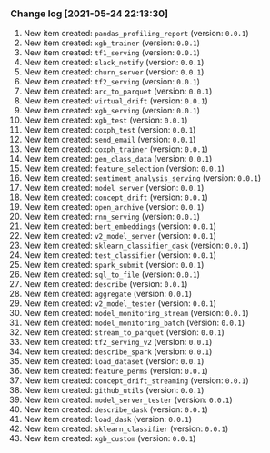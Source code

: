### Change log [2021-05-24 22:13:30]
1. New item created: `pandas_profiling_report` (version: `0.0.1`)
2. New item created: `xgb_trainer` (version: `0.0.1`)
3. New item created: `tf1_serving` (version: `0.0.1`)
4. New item created: `slack_notify` (version: `0.0.1`)
5. New item created: `churn_server` (version: `0.0.1`)
6. New item created: `tf2_serving` (version: `0.0.1`)
7. New item created: `arc_to_parquet` (version: `0.0.1`)
8. New item created: `virtual_drift` (version: `0.0.1`)
9. New item created: `xgb_serving` (version: `0.0.1`)
10. New item created: `xgb_test` (version: `0.0.1`)
11. New item created: `coxph_test` (version: `0.0.1`)
12. New item created: `send_email` (version: `0.0.1`)
13. New item created: `coxph_trainer` (version: `0.0.1`)
14. New item created: `gen_class_data` (version: `0.0.1`)
15. New item created: `feature_selection` (version: `0.0.1`)
16. New item created: `sentiment_analysis_serving` (version: `0.0.1`)
17. New item created: `model_server` (version: `0.0.1`)
18. New item created: `concept_drift` (version: `0.0.1`)
19. New item created: `open_archive` (version: `0.0.1`)
20. New item created: `rnn_serving` (version: `0.0.1`)
21. New item created: `bert_embeddings` (version: `0.0.1`)
22. New item created: `v2_model_server` (version: `0.0.1`)
23. New item created: `sklearn_classifier_dask` (version: `0.0.1`)
24. New item created: `test_classifier` (version: `0.0.1`)
25. New item created: `spark_submit` (version: `0.0.1`)
26. New item created: `sql_to_file` (version: `0.0.1`)
27. New item created: `describe` (version: `0.0.1`)
28. New item created: `aggregate` (version: `0.0.1`)
29. New item created: `v2_model_tester` (version: `0.0.1`)
30. New item created: `model_monitoring_stream` (version: `0.0.1`)
31. New item created: `model_monitoring_batch` (version: `0.0.1`)
32. New item created: `stream_to_parquet` (version: `0.0.1`)
33. New item created: `tf2_serving_v2` (version: `0.0.1`)
34. New item created: `describe_spark` (version: `0.0.1`)
35. New item created: `load_dataset` (version: `0.0.1`)
36. New item created: `feature_perms` (version: `0.0.1`)
37. New item created: `concept_drift_streaming` (version: `0.0.1`)
38. New item created: `github_utils` (version: `0.0.1`)
39. New item created: `model_server_tester` (version: `0.0.1`)
40. New item created: `describe_dask` (version: `0.0.1`)
41. New item created: `load_dask` (version: `0.0.1`)
42. New item created: `sklearn_classifier` (version: `0.0.1`)
43. New item created: `xgb_custom` (version: `0.0.1`)

